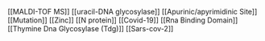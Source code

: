 [[MALDI-TOF MS]]
[[uracil-DNA glycosylase]]
[[Apurinic/apyrimidinic Site]]
[[Mutation]]
[[Zinc]]
[[N protein]]
[[Covid-19]]
[[Rna Binding Domain]]
[[Thymine Dna Glycosylase (Tdg)]]
[[Sars-cov-2]]
